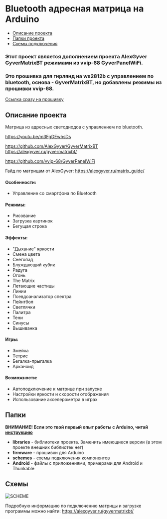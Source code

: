 # Bluetooth адресная матрица на Arduino
* [Описание проекта](#chapter-0)
* [Папки проекта](#chapter-1)
* [Схемы подключения](#chapter-2)

### Этот проект является дополнением проекта AlexGyver GyverMatrixBT режимами из vvip-68 GyverPanelWiFi.
### Это прошивка для гирлянд на ws2812b с управлением по bluetooth, основа - GyverMatrixBT, но добавлены режимы из прошивки vvip-68.

[Ссылка сразу на прошивку](https://github.com/emil817/GyverMatrixOS_moded/tree/main/firmware/GyverMatrixOS_v1.12)

<a id="chapter-0"></a>
## Описание проекта
Матрица из адресных светодиодов с управлением по bluetooth.

https://youtu.be/m3FgDEwhsDs

https://github.com/AlexGyver/GyverMatrixBT
https://alexgyver.ru/gyvermatrixbt/

https://github.com/vvip-68/GyverPanelWiFi


Гайд по матрицам от AlexGyver: https://alexgyver.ru/matrix_guide/

#### Особенности:
 - Управление со смартфона по Bluetooth
#### Режимы:
 - Рисование
 - Загрузка картинок
 - Бегущая строка  
#### Эффекты:
 - "Дыхание" яркости
 - Смена цвета
 - Снегопад
 - Блуждающий кубик
 - Радуга
 - Огонь
 - The Matrix
 - Летающие частицы
 - Линии  
 - Псевдоанализатор спектра
 - Пейнтбол
 - Светлячки
 - Палитра
 - Тени
 - Синусы
 - Вышиванка

#### Игры:
 - Змейка
 - Tетриc
 - Бегалка-прыгалка
 - Арканоид 
#### Возможности:
- Автоподключение к матрице при запуске
- Настройки яркости и скорости отображения
- Использование акселерометра в играх

<a id="chapter-1"></a>
## Папки
**ВНИМАНИЕ! Если это твой первый опыт работы с Arduino, читай [инструкцию](#chapter-4)**
- **libraries** - библиотеки проекта. Заменить имеющиеся версии (в этом проекте внешних библиотек нет)
- **firmware** - прошивки для Arduino
- **schemes** - схемы подключения компонентов
- **Android** - файлы с приложениями, примерами для Android и Thunkable

<a id="chapter-2"></a>
## Схемы
![SCHEME](https://github.com/AlexGyver/GyverMatrixBT/blob/master/schemes/scheme.jpg)

Подробную информацию по подключению матрицы и загрузке программы можно найти:
https://alexgyver.ru/gyvermatrixbt/
